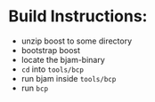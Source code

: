 # Build Instructions:

* unzip boost to some directory
* bootstrap boost
* locate the bjam-binary
* `cd` into `tools/bcp`
* run bjam inside `tools/bcp`
* run `bcp `